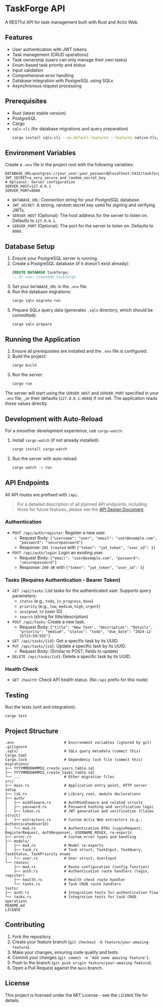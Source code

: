 # TaskForge API

A RESTful API for task management built with Rust and Actix Web.

## Features

- User authentication with JWT tokens
- Task management (CRUD operations)
- Task ownership (users can only manage their own tasks)
- Enum-based task priority and status
- Input validation
- Comprehensive error handling
- Database integration with PostgreSQL using SQLx
- Asynchronous request processing

## Prerequisites

- Rust (latest stable version)
- PostgreSQL
- Cargo
- `sqlx-cli` (for database migrations and query preparation)
  ```bash
  cargo install sqlx-cli --no-default-features --features native-tls,postgres
  ```

## Environment Variables

Create a `.env` file in the project root with the following variables:

```env
DATABASE_URL=postgres://your_user:your_password@localhost:5432/taskforge
JWT_SECRET=a_very_secure_and_random_secret_key
# Optional: Server configuration
SERVER_HOST=127.0.0.1
SERVER_PORT=8080
```

- `DATABASE_URL`: Connection string for your PostgreSQL database.
- `JWT_SECRET`: A strong, random secret key used for signing and verifying JWTs.
- `SERVER_HOST` (Optional): The host address for the server to listen on. Defaults to `127.0.0.1`.
- `SERVER_PORT` (Optional): The port for the server to listen on. Defaults to `8080`.

## Database Setup

1.  Ensure your PostgreSQL server is running.
2.  Create a PostgreSQL database (if it doesn't exist already):
    ```sql
    CREATE DATABASE taskforge;
    -- Or use: createdb taskforge
    ```
3.  Set your `DATABASE_URL` in the `.env` file.
4.  Run the database migrations:
    ```bash
    cargo sqlx migrate run
    ```
5.  Prepare SQLx query data (generates `.sqlx` directory, which should be committed):
    ```bash
    cargo sqlx prepare
    ```

## Running the Application

1.  Ensure all prerequisites are installed and the `.env` file is configured.
2.  Build the project:
    ```bash
    cargo build
    ```
3.  Run the server:
    ```bash
    cargo run
    ```

The server will start using the `SERVER_HOST` and `SERVER_PORT` specified in your `.env` file,
_or their defaults (`127.0.0.1:8080`) if not set. The application reads these values directly.

## Development with Auto-Reload

For a smoother development experience, use `cargo-watch`:

1.  Install `cargo-watch` (if not already installed):
    ```bash
    cargo install cargo-watch
    ```
2.  Run the server with auto-reload:
    ```bash
    cargo watch -x run
    ```

## API Endpoints

All API routes are prefixed with `/api`.

> For a detailed description of all planned API endpoints, including those for future features, please see the [API Design Document](docs/api/API.md).

### Authentication

-   `POST /api/auth/register`: Register a new user.
    -   Request Body: `{"username": "user", "email": "user@example.com", "password": "securepassword"}`
    -   Response: `201 Created` with `{"token": "jwt_token", "user_id": 1}`
-   `POST /api/auth/login`: Login an existing user.
    -   Request Body: `{"email": "user@example.com", "password": "securepassword"}`
    -   Response: `200 OK` with `{"token": "jwt_token", "user_id": 1}`

### Tasks (Requires Authentication - Bearer Token)

-   `GET /api/tasks`: List tasks for the authenticated user. Supports query parameters:
    -   `status` (e.g., `todo`, `in_progress`, `done`)
    -   `priority` (e.g., `low`, `medium`, `high`, `urgent`)
    -   `assigned_to` (user ID)
    -   `search` (string for title/description)
-   `POST /api/tasks`: Create a new task.
    -   Request Body: `{"title": "New Task", "description": "Details", "priority": "medium", "status": "todo", "due_date": "2024-12-31T23:59:59Z"}`
-   `GET /api/tasks/{id}`: Get a specific task by its UUID.
-   `PUT /api/tasks/{id}`: Update a specific task by its UUID.
    -   Request Body: (Similar to POST, fields to update)
-   `DELETE /api/tasks/{id}`: Delete a specific task by its UUID.

### Health Check

-   `GET /health`: Check API health status. (No `/api` prefix for this route)

## Testing

Run the tests (unit and integration):

```bash
cargo test
```

## Project Structure

```
.env                       # Environment variables (ignored by git)
.gitignore
.sqlx/                     # SQLx query metadata (commit this)
Cargo.toml
Cargo.lock                 # Dependency lock file (commit this)
migrations/
├── YYYYMMDDHHMMSS_create_users_table.sql
├── YYYYMMDDHHMMSS_create_tasks_table.sql
└── ...                    # Other migration files
src/
├── main.rs                # Application entry point, HTTP server setup
├── lib.rs                 # Library root, module declarations
├── auth/
│   ├── middleware.rs      # AuthMiddleware and related structs
│   ├── password.rs        # Password hashing and verification logic
│   ├── token.rs           # JWT generation and verification (Claims struct)
│   ├── extractors.rs      # Custom Actix Web extractors (e.g., AuthenticatedUserId)
│   └── mod.rs             # Authentication DTOs (LoginRequest, RegisterRequest, AuthResponse), USERNAME_REGEX, re-exports
├── error.rs               # Custom error types and handling
├── models/
│   ├── mod.rs             # Model re-exports
│   ├── task.rs            # Task struct, TaskInput, TaskQuery, TaskStatus, TaskPriority enums
│   └── user.rs            # User struct, UserInput
└── routes/
    ├── mod.rs             # Route configuration (config function)
    ├── auth.rs            # Authentication route handlers (login, register)
    ├── health.rs          # Health check route handler
    └── tasks.rs           # Task CRUD route handlers
tests/
├── auth.rs                # Integration tests for authentication flow
└── tasks.rs               # Integration tests for task CRUD operations
README.md
LICENSE
```

## Contributing

1.  Fork the repository.
2.  Create your feature branch (`git checkout -b feature/your-amazing-feature`).
3.  Make your changes, ensuring code quality and tests.
4.  Commit your changes (`git commit -m 'Add some amazing feature'`).
5.  Push to the branch (`git push origin feature/your-amazing-feature`).
6.  Open a Pull Request against the `main` branch.

## License

This project is licensed under the MIT License - see the `LICENSE` file for details. 